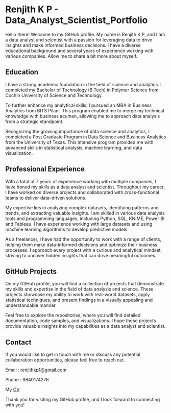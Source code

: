 # Renjith K P - Data_Analyst_Scientist_Portfolio
Hello there! 
Welcome to my GitHub profile. My name is Renjith K P, and I am a data analyst and scientist with a passion for leveraging data to drive insights and make informed business decisions. I have a diverse educational background and several years of experience working with various companies. Allow me to share a bit more about myself.

<h2>Education</h2>

I have a strong academic foundation in the field of science and analytics. I completed my Bachelor of Technology (B.Tech) in Polymer Science from Cochin University of Science and Technology.

To further enhance my analytical skills, I pursued an MBA in Business Analytics from BITS Pilani. This program enabled me to merge my technical knowledge with business acumen, allowing me to approach data analysis from a strategic standpoint.

Recognizing the growing importance of data science and analytics, I completed a Post Graduate Program in Data Science and Business Analytics from the University of Texas. This intensive program provided me with advanced skills in statistical analysis, machine learning, and data visualization.

<h2>Professional Experience</h2>

With a total of 7 years of experience working with multiple companies, I have honed my skills as a data analyst and scientist. Throughout my career, I have worked on diverse projects and collaborated with cross-functional teams to deliver data-driven solutions.

My expertise lies in analyzing complex datasets, identifying patterns and trends, and extracting valuable insights. I am skilled in various data analysis tools and programming languages, including Python, SQL, KNIME, Power BI and Tableau. I have experience working with large datasets and using machine learning algorithms to develop predictive models.

As a freelancer, I have had the opportunity to work with a range of clients, helping them make data-informed decisions and optimize their business processes. I approach every project with a curious and analytical mindset, striving to uncover hidden insights that can drive meaningful outcomes.

<h2>GitHub Projects</h2>

On my GitHub profile, you will find a collection of projects that demonstrate my skills and expertise in the field of data analysis and science. These projects showcase my ability to work with real-world datasets, apply statistical techniques, and present findings in a visually appealing and understandable manner.

Feel free to explore the repositories, where you will find detailed documentation, code samples, and visualizations. I hope these projects provide valuable insights into my capabilities as a data analyst and scientist.

<h2>Contact</h2>

If you would like to get in touch with me or discuss any potential collaboration opportunities, please feel free to reach out.

Email : renjithkp1@gmail.com

Phone : 9840174276

My [CV](https://github.com/renjithkp/Data_Analyst_Scientist_Portfolio/blob/main/Renjith%20KP%20CV.pdf)

Thank you for visiting my GitHub profile, and I look forward to connecting with you!
